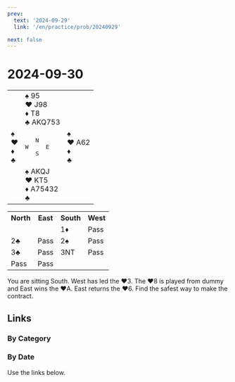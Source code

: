 ```yaml
---
prev:
  text: '2024-09-29'
  link: '/en/practice/prob/20240929'

next: false
---
```


# 2024-09-30

<table class="deal">
	<tr>
		<td></td>
		<td>♠ 95<br>♥ J98<br>♦ T8<br>♣ AKQ753</td>
		<td></td>
	</tr>
	<tr>
		<td>♠ <br>♥ <br>♦ <br>♣ </td>
		<td><pre>   N<br>W     E<br>   S</pre></td>
		<td>♠ <br>♥ A62<br>♦ <br>♣ </td>
	</tr>
	<tr>
		<td></td>
		<td>♠ AKQJ<br>♥ KT5<br>♦ A75432<br>♣ </td>
		<td></td>
	</tr>
</table>

<table class="auction">
	<tr>
		<th>North</th>
		<th>East</th>
		<th>South</th>
		<th>West</th>
	</tr>
	<tr>
		<td></td>
		<td></td>
		<td>1♦</td>
		<td>Pass</td>
	</tr>
	<tr>
		<td>2♣</td>
		<td>Pass</td>
		<td>2♠</td>
		<td>Pass</td>
	</tr>
	<tr>
		<td>3♣</td>
		<td>Pass</td>
		<td>3NT</td>
		<td>Pass</td>
	</tr>
	<tr>
		<td>Pass</td>
		<td>Pass</td>
		<td></td>
		<td></td>
	</tr>
</table>

You are sitting South. West has led the ♥3. The ♥8 is played from dummy and East wins the ♥A. East returns the ♥6. Find the safest way to make the contract.

## Links

[<Badge type="tip" text="Check Solution"/>](/en/learning/prob/20240930)

### By Category

[<Badge type="tip" text="<--"/>](/en/practice/prob/20240928)
[<Badge type="tip" text="Calendar"/>](/en/practice/calendar/202409)
[<Badge type="info" text="-->"/>](/en/practice/prob/20240930#links)

### By Date

Use the links below.